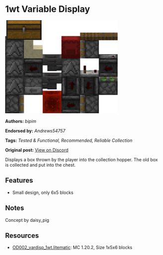 # 1wt Variable Display
<img alt="area_render_72_.png" src="images/area_render_72_.png?raw=1" height="300px">

**Authors:** *bipim*

**Endorsed by:** *Andrews54757*

**Tags:** *Tested & Functional, Recommended, Reliable Collection*

**Original post:** [View on Discord](https://discord.com/channels/1375556143186837695/1388317374729551995)

Displays a box thrown by the player into the collection hopper. The old box is collected and put into the chest.
## Features
- Small design, only 6x5 blocks
## Notes
Concept by daisy_pig

## Resources
- [OD002_vardisp_1wt.litematic](attachments/OD002_vardisp_1wt.litematic): MC 1.20.2, Size 1x5x6 blocks
